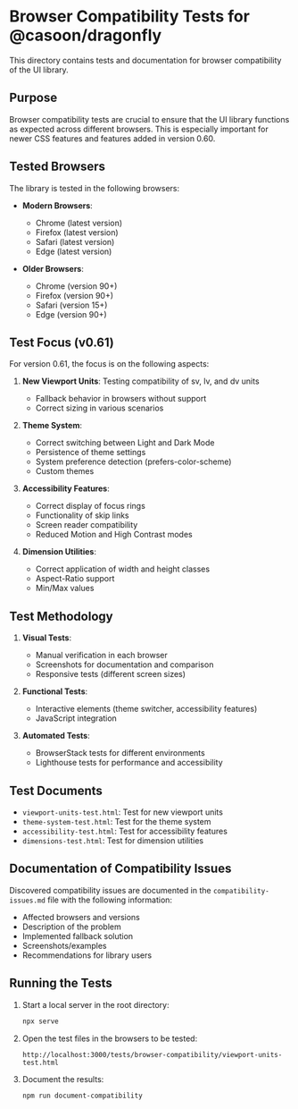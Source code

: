# Browser Compatibility Tests for @casoon/dragonfly

This directory contains tests and documentation for browser compatibility of the UI library.

## Purpose

Browser compatibility tests are crucial to ensure that the UI library functions as expected across different browsers. This is especially important for newer CSS features and features added in version 0.60.

## Tested Browsers

The library is tested in the following browsers:

- **Modern Browsers**:
  - Chrome (latest version)
  - Firefox (latest version)
  - Safari (latest version)
  - Edge (latest version)

- **Older Browsers**:
  - Chrome (version 90+)
  - Firefox (version 90+)
  - Safari (version 15+)
  - Edge (version 90+)

## Test Focus (v0.61)

For version 0.61, the focus is on the following aspects:

1. **New Viewport Units**: Testing compatibility of sv, lv, and dv units
   - Fallback behavior in browsers without support
   - Correct sizing in various scenarios

2. **Theme System**:
   - Correct switching between Light and Dark Mode
   - Persistence of theme settings
   - System preference detection (prefers-color-scheme)
   - Custom themes

3. **Accessibility Features**:
   - Correct display of focus rings
   - Functionality of skip links
   - Screen reader compatibility
   - Reduced Motion and High Contrast modes

4. **Dimension Utilities**:
   - Correct application of width and height classes
   - Aspect-Ratio support
   - Min/Max values

## Test Methodology

1. **Visual Tests**:
   - Manual verification in each browser
   - Screenshots for documentation and comparison
   - Responsive tests (different screen sizes)

2. **Functional Tests**:
   - Interactive elements (theme switcher, accessibility features)
   - JavaScript integration

3. **Automated Tests**:
   - BrowserStack tests for different environments
   - Lighthouse tests for performance and accessibility

## Test Documents

- `viewport-units-test.html`: Test for new viewport units
- `theme-system-test.html`: Test for the theme system
- `accessibility-test.html`: Test for accessibility features
- `dimensions-test.html`: Test for dimension utilities

## Documentation of Compatibility Issues

Discovered compatibility issues are documented in the `compatibility-issues.md` file with the following information:

- Affected browsers and versions
- Description of the problem
- Implemented fallback solution
- Screenshots/examples
- Recommendations for library users

## Running the Tests

1. Start a local server in the root directory:
   ```bash
   npx serve
   ```

2. Open the test files in the browsers to be tested:
   ```
   http://localhost:3000/tests/browser-compatibility/viewport-units-test.html
   ```

3. Document the results:
   ```bash
   npm run document-compatibility
   ``` 